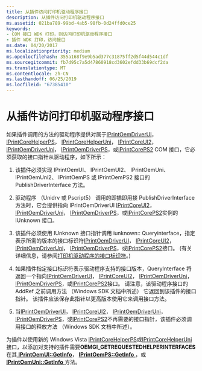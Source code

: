 ```yaml
---
title: 从插件访问打印机驱动程序接口
description: 从插件访问打印机驱动程序接口
ms.assetid: 021ba789-99bd-4ab5-98fb-0d24ffd0ce25
keywords:
- COM 接口 WDK 打印，则访问打印机驱动程序接口
- 插件 WDK 打印，访问接口
ms.date: 04/20/2017
ms.localizationpriority: medium
ms.openlocfilehash: 355a168f9e9b5ad377c31875ff2d5f44d544c1df
ms.sourcegitcommit: fb7d95c7a5d47860918cd3602efdd33b69dcf2da
ms.translationtype: MT
ms.contentlocale: zh-CN
ms.lasthandoff: 06/25/2019
ms.locfileid: "67385410"
---
```

# <a name="accessing-printer-driver-interfaces-from-plug-ins"></a>从插件访问打印机驱动程序接口





如果插件调用的方法的驱动程序提供对属于[IPrintOemDriverUI](iprintoemdriverui-com-interface.md)， [IPrintCoreHelperPS](https://docs.microsoft.com/windows-hardware/drivers/ddi/content/prcomoem/nn-prcomoem-iprintcorehelperps)， [IPrintCoreHelperUni](https://docs.microsoft.com/windows-hardware/drivers/ddi/content/prcomoem/nn-prcomoem-iprintcorehelperuni)， [IPrintCoreUI2](iprintcoreui2-com-interface.md)， [IPrintOemDriverUni](iprintoemdriveruni-com-interface.md)， [IPrintOemDriverPS](iprintoemdriverps-com-interface.md)，或[IPrintCorePS2](iprintcoreps2-com-interface.md) COM 接口，它必须获取的接口指针从驱动程序，如下所示：

1.  该插件必须实现 IPrintOemUI、 IPrintOemUI2、 IPrintOemUni、 IPrintOemUni2、 IPrintOemPS 或 IPrintOemPS2 接口的 PublishDriverInterface 方法。

2.  驱动程序 （Unidrv 或 Pscript5） 调用的即插即用接 PublishDriverInterface 方法时，它会提供指向 IPrintOemDriverUI [IPrintCoreUI2](iprintcoreui2-com-interface.md)， [IPrintOemDriverUni](iprintoemdriveruni-com-interface.md)， [IPrintOemDriverPS](iprintoemdriverps-com-interface.md)，或[IPrintCorePS2](iprintcoreps2-com-interface.md)实例的 IUnknown 接口。

3.  该插件必须使用 IUnknown 接口指针调用 iunknown:: Queryinterface，指定表示所需的版本的接口标识符[IPrintOemDriverUI](iprintoemdriverui-com-interface.md)， [IPrintCoreUI2](iprintcoreui2-com-interface.md)， [IPrintOemDriverUni](iprintoemdriveruni-com-interface.md)， [IPrintOemDriverPS](iprintoemdriverps-com-interface.md)，或[IPrintCorePS2](iprintcoreps2-com-interface.md)接口。 (有关详细信息，请参阅[打印机驱动程序的接口标识符](interface-identifiers-for-printer-drivers.md)。)

4.  如果插件指定接口标识符表示驱动程序支持的接口版本，QueryInterface 将返回一个指向[IPrintOemDriverUI](iprintoemdriverui-com-interface.md)， [IPrintCoreUI2](iprintcoreui2-com-interface.md)， [IPrintOemDriverUni](iprintoemdriveruni-com-interface.md)， [IPrintOemDriverPS](iprintoemdriverps-com-interface.md)，或[IPrintCorePS2](iprintcoreps2-com-interface.md)接口。 请注意，该驱动程序接口的 AddRef 之前调用方法 （Windows SDK 文档中所述） 它返回到该插件的接口指针。 该插件应该保存此指针以更高版本使用它来调用接口方法。

5.  当[IPrintOemDriverUI](iprintoemdriverui-com-interface.md)， [IPrintCoreUI2](iprintcoreui2-com-interface.md)， [IPrintOemDriverUni](iprintoemdriveruni-com-interface.md)， [IPrintOemDriverPS](iprintoemdriverps-com-interface.md)，或[IPrintCorePS2](iprintcoreps2-com-interface.md)不再需要的接口指针，该插件必须调用接口的释放方法 （Windows SDK 文档中所述）。

为插件以使用新的 Windows Vista [IPrintCoreHelperPS](https://docs.microsoft.com/windows-hardware/drivers/ddi/content/prcomoem/nn-prcomoem-iprintcorehelperps)或[IPrintCoreHelperUni](https://docs.microsoft.com/windows-hardware/drivers/ddi/content/prcomoem/nn-prcomoem-iprintcorehelperuni)接口，以添加对支持的插件需要**OEMGI\_GETREQUESTEDHELPERINTERFACES**在其[ **IPrintOemUI::GetInfo**](https://docs.microsoft.com/windows-hardware/drivers/ddi/content/prcomoem/nf-prcomoem-iprintoemui-getinfo)， [ **IPrintOemPS::GetInfo** ](https://docs.microsoft.com/windows-hardware/drivers/ddi/content/prcomoem/nf-prcomoem-iprintoemps-getinfo)，或[ **IPrintOemUni::GetInfo** ](https://docs.microsoft.com/windows-hardware/drivers/ddi/content/prcomoem/nf-prcomoem-iprintoemuni-getinfo)方法。

 

 





